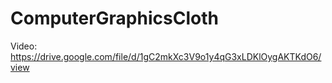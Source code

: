 # ComputerGraphicsCloth
Video: https://drive.google.com/file/d/1gC2mkXc3V9o1y4qG3xLDKlOygAKTKdO6/view
